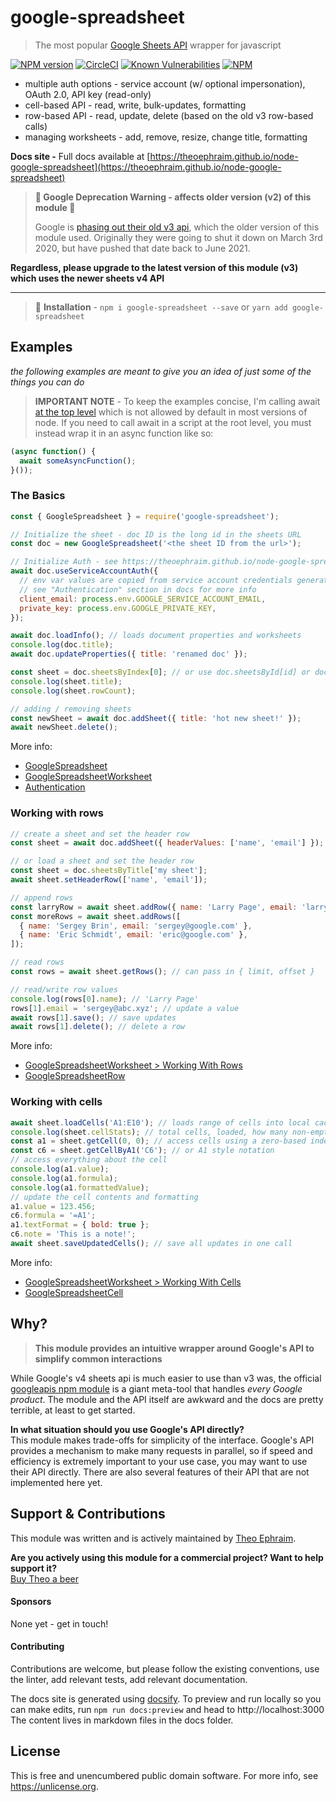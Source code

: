 # google-spreadsheet
> The most popular [Google Sheets API](https://developers.google.com/sheets/api/reference/rest) wrapper for javascript

[![NPM version](https://img.shields.io/npm/v/google-spreadsheet)](https://www.npmjs.com/package/google-spreadsheet)
[![CircleCI](https://circleci.com/gh/theoephraim/node-google-spreadsheet.svg?style=shield)](https://circleci.com/gh/theoephraim/node-google-spreadsheet)
[![Known Vulnerabilities](https://snyk.io/test/github/theoephraim/node-google-spreadsheet/badge.svg?targetFile=package.json)](https://snyk.io/test/github/theoephraim/node-google-spreadsheet?targetFile=package.json)
[![NPM](https://img.shields.io/npm/dw/google-spreadsheet)](https://www.npmtrends.com/google-spreadsheet)

- multiple auth options - service account (w/ optional impersonation), OAuth 2.0, API key (read-only)
- cell-based API - read, write, bulk-updates, formatting
- row-based API - read, update, delete (based on the old v3 row-based calls)
- managing worksheets - add, remove, resize, change title, formatting

**Docs site -**
Full docs available at [https://theoephraim.github.io/node-google-spreadsheet](https://theoephraim.github.io/node-google-spreadsheet)

> **🚨 Google Deprecation Warning - affects older version (v2) of this module 🚨**
>
> Google is [phasing out their old v3 api](https://cloud.google.com/blog/products/g-suite/migrate-your-apps-use-latest-sheets-api), which the older version of this module used. Originally they were going to shut it down on March 3rd 2020, but have pushed that date back to June 2021.


**Regardless, please upgrade to the latest version of this module (v3) which uses the newer sheets v4 API**

-------------

> 🌈 **Installation** - `npm i google-spreadsheet --save` or `yarn add google-spreadsheet`

## Examples
_the following examples are meant to give you an idea of just some of the things you can do_

> **IMPORTANT NOTE** - To keep the examples concise, I'm calling await [at the top level](https://v8.dev/features/top-level-await) which is not allowed by default in most versions of node. If you need to call await in a script at the root level, you must instead wrap it in an async function like so:

```javascript
(async function() {
  await someAsyncFunction();
}());
```


### The Basics
```javascript
const { GoogleSpreadsheet } = require('google-spreadsheet');

// Initialize the sheet - doc ID is the long id in the sheets URL
const doc = new GoogleSpreadsheet('<the sheet ID from the url>');

// Initialize Auth - see https://theoephraim.github.io/node-google-spreadsheet/#/getting-started/authentication
await doc.useServiceAccountAuth({
  // env var values are copied from service account credentials generated by google
  // see "Authentication" section in docs for more info
  client_email: process.env.GOOGLE_SERVICE_ACCOUNT_EMAIL,
  private_key: process.env.GOOGLE_PRIVATE_KEY,
});

await doc.loadInfo(); // loads document properties and worksheets
console.log(doc.title);
await doc.updateProperties({ title: 'renamed doc' });

const sheet = doc.sheetsByIndex[0]; // or use doc.sheetsById[id] or doc.sheetsByTitle[title]
console.log(sheet.title);
console.log(sheet.rowCount);

// adding / removing sheets
const newSheet = await doc.addSheet({ title: 'hot new sheet!' });
await newSheet.delete();
```
More info:
- [GoogleSpreadsheet](https://theoephraim.github.io/node-google-spreadsheet/#/classes/google-spreadsheet)
- [GoogleSpreadsheetWorksheet](https://theoephraim.github.io/node-google-spreadsheet/#/classes/google-spreadsheet-worksheet)
- [Authentication](https://theoephraim.github.io/node-google-spreadsheet/#/getting-started/authentication)



### Working with rows
```javascript
// create a sheet and set the header row
const sheet = await doc.addSheet({ headerValues: ['name', 'email'] });

// or load a sheet and set the header row
const sheet = doc.sheetsByTitle['my sheet'];
await sheet.setHeaderRow(['name', 'email']);

// append rows
const larryRow = await sheet.addRow({ name: 'Larry Page', email: 'larry@google.com' });
const moreRows = await sheet.addRows([
  { name: 'Sergey Brin', email: 'sergey@google.com' },
  { name: 'Eric Schmidt', email: 'eric@google.com' },
]);

// read rows
const rows = await sheet.getRows(); // can pass in { limit, offset }

// read/write row values
console.log(rows[0].name); // 'Larry Page'
rows[1].email = 'sergey@abc.xyz'; // update a value
await rows[1].save(); // save updates
await rows[1].delete(); // delete a row
```
More info:
- [GoogleSpreadsheetWorksheet > Working With Rows](https://theoephraim.github.io/node-google-spreadsheet/#/classes/google-spreadsheet-worksheet#working-with-rows)
- [GoogleSpreadsheetRow](https://theoephraim.github.io/node-google-spreadsheet/#/classes/google-spreadsheet-row)



### Working with cells
```javascript
await sheet.loadCells('A1:E10'); // loads range of cells into local cache - DOES NOT RETURN THE CELLS
console.log(sheet.cellStats); // total cells, loaded, how many non-empty
const a1 = sheet.getCell(0, 0); // access cells using a zero-based index
const c6 = sheet.getCellByA1('C6'); // or A1 style notation
// access everything about the cell
console.log(a1.value);
console.log(a1.formula);
console.log(a1.formattedValue);
// update the cell contents and formatting
a1.value = 123.456;
c6.formula = '=A1';
a1.textFormat = { bold: true };
c6.note = 'This is a note!';
await sheet.saveUpdatedCells(); // save all updates in one call
```
More info:
- [GoogleSpreadsheetWorksheet > Working With Cells](https://theoephraim.github.io/node-google-spreadsheet/#/classes/google-spreadsheet-worksheet#working-with-cells)
- [GoogleSpreadsheetCell](https://theoephraim.github.io/node-google-spreadsheet/#/classes/google-spreadsheet-cell)



## Why?
> **This module provides an intuitive wrapper around Google's API to simplify common interactions**

While Google's v4 sheets api is much easier to use than v3 was, the official [googleapis npm module](https://www.npmjs.com/package/googleapis) is a giant meta-tool that handles _every Google product_. The module and the API itself are awkward and the docs are pretty terrible, at least to get started.

**In what situation should you use Google's API directly?**<br>
This module makes trade-offs for simplicity of the interface.
Google's API provides a mechanism to make many requests in parallel, so if speed and efficiency is extremely important to your use case, you may want to use their API directly. There are also several features of their API that are not implemented here yet.


## Support & Contributions

This module was written and is actively maintained by [Theo Ephraim](https://theoephraim.com).

**Are you actively using this module for a commercial project? Want to help support it?**<br>
[Buy Theo a beer](https://paypal.me/theoephraim)

#### Sponsors

None yet - get in touch!

#### Contributing

Contributions are welcome, but please follow the existing conventions, use the linter, add relevant tests, add relevant documentation.

The docs site is generated using [docsify](https://docsify.js.org). To preview and run locally so you can make edits, run `npm run docs:preview` and head to http://localhost:3000
The content lives in markdown files in the docs folder.

## License
This is free and unencumbered public domain software. For more info, see https://unlicense.org.
